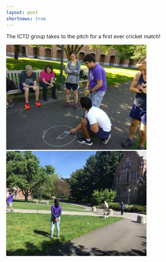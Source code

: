```yaml
---
layout: post
shortnews: true
---
```

The ICTD group takes to the pitch for a first ever cricket match!

<img src="img/cricket2.jpeg" width="380"/>
<img src="img/cricket1.JPG" width="380"/>

[news]: https://news.cs.washington.edu/2017/05/25/allen-schools-aditya-vashistha-wins-graduate-student-research-award/
[adityav]:http://www.adityavashistha.com
